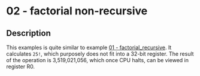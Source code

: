 # 02 - factorial non-recursive

## Description 

This examples is quite similar to example [01 - factorial_recursive](../01-factorial_recursive/README.md). It calculates `25!`, which purposely does not fit into a 32-bit register. The result of the operation is 3,519,021,056, which once CPU halts, can be viewed in register R0.